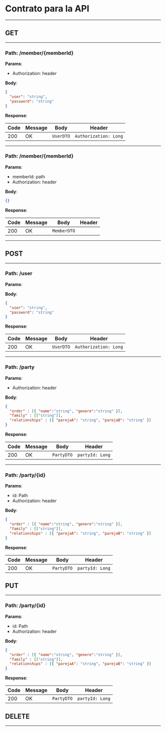 # Contrato para la API

-----
## GET

----
### Path: /member/{memberId}

**Params**:
- Authorization: header

**Body**:

```json
{
  "user": "string",
  "password": "string"
}
```
**Response**:

| Code | Message | Body        | Header                  |
|------|---------|-------------|-------------------------|
| 200  | OK      | ``UserDTO`` | ``Authorization: Long`` |
----
### Path: /member/{memberId}

**Params**:
- memberId: path
- Authorization: header

**Body**:

```json
{}
```
**Response**:

| Code | Message | Body          | Header |
|------|---------|---------------|--------|
| 200  | OK      | ``MemberDTO`` |        |
----

## POST

----
### Path: /user

**Params**:

**Body**:

```json
{
  "user": "string",
  "password": "string"
}
```
**Response**:

| Code | Message | Body        | Header                  |
|------|---------|-------------|-------------------------|
| 200  | OK      | ``UserDTO`` | ``Authorization: Long`` |
----
### Path: /party

**Params**:
- Authorization: header

**Body**:

```json
{
  "order" : [{ "name":"string", "genere":"string" }],
  "family" : [["string"]],
  "relationships" : [{ "parejaA": "string", "parejaB": "string" }]
}
```
**Response**:

| Code | Message | Body         | Header            |
|------|---------|--------------|-------------------|
| 200  | OK      | ``PartyDTO`` | ``partyId: Long`` |
_____
### Path: /party/{id}

**Params**:
- id: Path
- Authorization: header

**Body**:

```json
{
  "order" : [{ "name":"string", "genere":"string" }],
  "family" : [["string"]],
  "relationships" : [{ "parejaA": "string", "parejaB": "string" }]
}
```
**Response**:

| Code | Message | Body         | Header            |
|------|---------|--------------|-------------------|
| 200  | OK      | ``PartyDTO`` | ``partyId: Long`` |

## PUT

----
### Path: /party/{id}

**Params**:
- id: Path
- Authorization: header

**Body**:

```json
{
  "order" : [{ "name":"string", "genere":"string" }],
  "family" : [["string"]],
  "relationships" : [{ "parejaA": "string", "parejaB": "string" }]
}
```
**Response**:

| Code | Message | Body         | Header            |
|------|---------|--------------|-------------------|
| 200  | OK      | ``PartyDTO`` | ``partyId: Long`` |

## DELETE

----